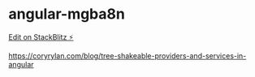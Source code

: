 # angular-mgba8n

[Edit on StackBlitz ⚡️](https://stackblitz.com/edit/angular-mgba8n)

https://coryrylan.com/blog/tree-shakeable-providers-and-services-in-angular
